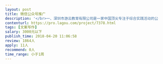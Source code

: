 ```yaml
---                
layout: post       
title: 微信公众号推广           
description: '</br>一、深圳市游云教育有限公司是一家中国顶尖专注于综合实践活动的公司，与中国野生动物保护协会达成协议，推动中国综合实践活动课程推广。创始人游云女士获得中国生态英雄称号，从事教育工作30年。</br>二、游云教育推出深圳市实践活动研学，国内外多地寒暑期研学旅行等项目</br>三、可参考产品：美国新泽西自然生态研学旅行、北京麋鹿苑珍稀动物全追踪等</br>四、要求：有一定写作基础、能戳中家长痛点、对综合实践活动有一定的理解</br>'     
contenturl: https://pro.lagou.com/project/7378.html      
tags: [文案写作]            
salary: 3000元以下          
publish_time: 2018-04-20 11:06:58         
review: 1864人                   
apply: 11人                   
recommend: 0人                   
time_range: 小于1周              
---                 
```

